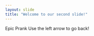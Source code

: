 ```yaml
---
layout: slide
title: "Welcome to our second slide!"
---
```

Epic Prank
Use the left arrow to go back!
